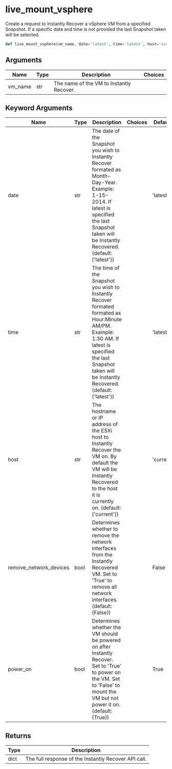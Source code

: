 # live_mount_vsphere

Create a request to Instantly Recover a vSphere VM from a specified Snapshot. If a specific date and time is not provided the last Snapshot taken will be selected.
```py
def live_mount_vsphere(vm_name, date='latest', time='latest', host='current', remove_network_devices=False, power_on=True)
```

## Arguments
| Name        | Type | Description                                                                 | Choices |
|-------------|------|-----------------------------------------------------------------------------|---------|
| vm_name  | str  | The name of the VM to Instantly Recover. |         |
## Keyword Arguments
| Name        | Type | Description                                                                 | Choices | Default |
|-------------|------|-----------------------------------------------------------------------------|---------|---------|
| date  | str  | The date of the Snapshot you wish to Instantly Recover formated as Month-Day-Year. Example: 1-15-2014. If latest is specified the last Snapshot taken will be Instantly Recovered. (default: {'latest'}) |         |    'latest'     |
| time  | str  | The time of the Snapshot you wish to Instantly Recover formated formated as Hour:Minute AM/PM. Example: 1:30 AM. If latest is specified the last Snapshot taken will be Instantly Recovered. (default: {'latest'}) |         |    'latest'     |
| host  | str  | The hostname or IP address of the ESXi host to Instantly Recover the VM on. By default the VM will be Instantly Recovered to the host it is currently on. (default: {'current'}) |         |    'current'     |
| remove_network_devices  | bool  | Determines whether to remove the network interfaces from the Instantly Recovered VM. Set to 'True' to remove all network interfaces. (default: {False}) |         |    False     |
| power_on  | bool  | Determines whether the VM should be powered on after Instantly Recover. Set to 'True' to power on the VM. Set to 'False' to mount the VM but not power it on. (default: {True}) |         |    True     |

## Returns
| Type | Description                                                                                   |
|------|-----------------------------------------------------------------------------------------------|
| dict  | The full response of the Instantly Recover API call. |
